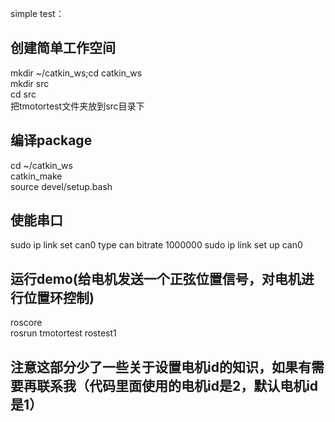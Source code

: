 simple test：  
## 创建简单工作空间

mkdir ~/catkin_ws;cd catkin_ws  
mkdir src  
cd src  
把tmotortest文件夹放到src目录下  
## 编译package

cd ~/catkin_ws  
catkin_make  
source devel/setup.bash  

## 使能串口
sudo ip link set can0 type can bitrate 1000000
sudo ip link set up can0  
## 运行demo(给电机发送一个正弦位置信号，对电机进行位置环控制)
roscore  
rosrun tmotortest rostest1  

## 注意这部分少了一些关于设置电机id的知识，如果有需要再联系我（代码里面使用的电机id是2，默认电机id是1）